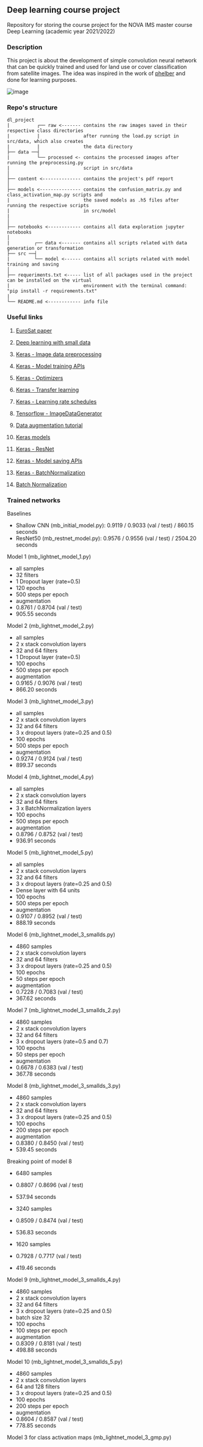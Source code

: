 ## Deep learning course project 

Repository for storing the course project for the NOVA IMS master course Deep Learning (academic year 2021/2022)

### Description

This project is about the development of simple convolution neural network that can be quickly trained and used for land use or cover classification from satellite images. The idea was inspired in the work of [phelber](https://github.com/phelber/EuroSAT) and done for learning purposes.

![image](https://user-images.githubusercontent.com/91217958/164242074-586da8c6-549a-4832-8c43-44803981c7ca.png)


### Repo's structure

```
dl_project
|          ┌── raw <------- contains the raw images saved in their respective class directories
|          |                after running the load.py script in src/data, which also creates 
|          |                the data directory
├── data ──┤
|          └── processed <- contains the processed images after running the preprocessing.py 
|                           script in src/data
│
├── content <-------------- contains the project's pdf report
│          
├── models <--------------- contains the confusion_matrix.py and class_activation_map.py scripts and 
|                           the saved models as .h5 files after running the respective scripts
|                           in src/model
|                 
│
├── notebooks <------------ contains all data exploration jupyter notebooks
│
|         ┌── data <------- contains all scripts related with data generation or transformation
├── src ──┤
|         └── model <------ contains all scripts related with model training and saving
│
├── requeriments.txt <----- list of all packages used in the project can be installed on the virtual 
|                           environment with the terminal command: "pip install -r requirements.txt"
|
└── README.md <------------ info file
```

### Useful links

1. [EuroSat paper](https://ieeexplore.ieee.org/document/8519248) 

2. [Deep learning with small data](https://arxiv.org/pdf/2003.12843.pdf)

3. [Keras - Image data preprocessing](https://keras.io/api/preprocessing/image/)

4. [Keras - Model training APIs](https://keras.io/api/models/model_training_apis/) 

5. [Keras - Optimizers](https://keras.io/api/optimizers/)

6. [Keras - Transfer learning](https://keras.io/guides/transfer_learning/) 

7. [Keras - Learning rate schedules](https://keras.io/api/optimizers/learning_rate_schedules/)

8. [Tensorflow - ImageDataGenerator](https://www.tensorflow.org/api_docs/python/tf/keras/preprocessing/image/ImageDataGenerator) 

9. [Data augmentation tutorial](https://machinelearningmastery.com/how-to-configure-image-data-augmentation-when-training-deep-learning-neural-networks/)

10. [Keras models](https://keras.io/api/applications/)

11. [Keras - ResNet](https://keras.io/api/applications/resnet/) 

12. [Keras - Model saving APIs](https://keras.io/api/models/model_saving_apis/#savemodel-function)

13. [Keras - BatchNormalization](https://keras.io/api/layers/normalization_layers/batch_normalization/) 

14. [Batch Normalization](https://machinelearningmastery.com/batch-normalization-for-training-of-deep-neural-networks/)

### Trained networks

Baselines 
- Shallow CNN (mb_initial_model.py): 0.9119 / 0.9033 (val / test) / 860.15 seconds
- ResNet50 (mb_restnet_model.py): 0.9576 / 0.9556 (val / test) / 2504.20 seconds

Model 1 (mb_lightnet_model_1.py)
- all samples
- 32 filters 
- 1 Dropout layer (rate=0.5)
- 120 epochs 
- 500 steps per epoch
- augmentation 
- 0.8761 / 0.8704 (val / test)
- 905.55 seconds

Model 2 (mb_lightnet_model_2.py)
- all samples
- 2 x stack convolution layers 
- 32 and 64 filters
- 1 Dropout layer (rate=0.5)
- 100 epochs 
- 500 steps per epoch
- augmentation 
- 0.9165 / 0.9076 (val / test)
- 866.20 seconds

Model 3 (mb_lightnet_model_3.py)
- all samples
- 2 x stack convolution layers 
- 32 and 64 filters
- 3 x dropout layers (rate=0.25 and 0.5)
- 100 epochs 
- 500 steps per epoch
- augmentation 
- 0.9274 / 0.9124 (val / test)
- 899.37 seconds

Model 4 (mb_lightnet_model_4.py)
- all samples
- 2 x stack convolution layers 
- 32 and 64 filters
- 3 x BatchNormalization layers
- 100 epochs 
- 500 steps per epoch
- augmentation 
- 0.8796 / 0.8752 (val / test)
- 936.91 seconds 

Model 5 (mb_lightnet_model_5.py)
- all samples
- 2 x stack convolution layers 
- 32 and 64 filters
- 3 x dropout layers (rate=0.25 and 0.5)
- Dense layer with 64 units
- 100 epochs 
- 500 steps per epoch
- augmentation 
- 0.9107 / 0.8952 (val / test)
- 888.19 seconds 

Model 6 (mb_lightnet_model_3_smallds.py)
- 4860 samples
- 2 x stack convolution layers 
- 32 and 64 filters
- 3 x dropout layers (rate=0.25 and 0.5)
- 100 epochs 
- 50 steps per epoch
- augmentation 
- 0.7228 / 0.7083 (val / test)
- 367.62 seconds

Model 7 (mb_lightnet_model_3_smallds_2.py)
- 4860 samples
- 2 x stack convolution layers 
- 32 and 64 filters
- 3 x dropout layers (rate=0.5 and 0.7)
- 100 epochs 
- 50 steps per epoch
- augmentation 
- 0.6678 / 0.6383 (val / test)
- 367.78 seconds 

Model 8 (mb_lightnet_model_3_smallds_3.py)
- 4860 samples
- 2 x stack convolution layers 
- 32 and 64 filters
- 3 x dropout layers (rate=0.25 and 0.5)
- 100 epochs 
- 200 steps per epoch
- augmentation 
- 0.8380 / 0.8450 (val / test)
- 539.45 seconds 

Breaking point of model 8 

- 6480 samples 
- 0.8807 / 0.8696 (val / test) 
- 537.94 seconds 

- 3240 samples 
- 0.8509 / 0.8474 (val / test) 
- 536.83 seconds 

- 1620 samples 
- 0.7928 / 0.7717 (val / test) 
- 419.46 seconds

Model 9 (mb_lightnet_model_3_smallds_4.py)
- 4860 samples
- 2 x stack convolution layers 
- 32 and 64 filters
- 3 x dropout layers (rate=0.25 and 0.5)
- batch size 32
- 100 epochs 
- 100 steps per epoch
- augmentation 
- 0.8309 / 0.8181 (val / test)
- 498.88 seconds

Model 10 (mb_lightnet_model_3_smallds_5.py)
- 4860 samples
- 2 x stack convolution layers 
- 64 and 128 filters
- 3 x dropout layers (rate=0.25 and 0.5)
- 100 epochs 
- 200 steps per epoch
- augmentation 
- 0.8604 / 0.8587 (val / test)
- 778.85 seconds 

Model 3 for class activation maps (mb_lightnet_model_3_gmp.py)
